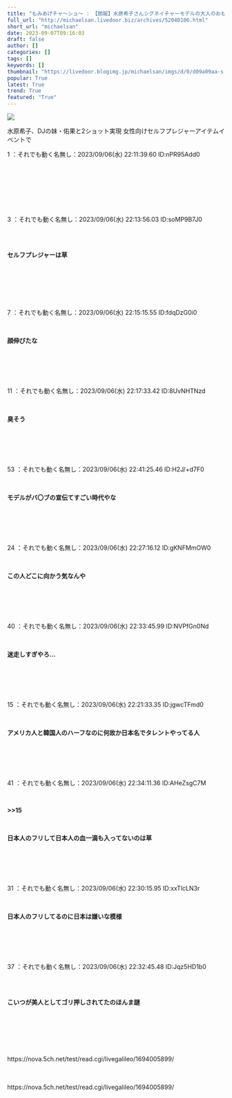 ```yaml
---
title: "もみあげチャ〜シュ〜 : 【朗報】水原希子さんシグネイチャーモデルの大人のおもちゃが発売される"
full_url: "http://michaelsan.livedoor.biz/archives/52040106.html"
short_url: "michaelsan"
date: 2023-09-07T09:16:03
draft: false
author: []
categories: []
tags: []
keywords: []
thumbnail: "https://livedoor.blogimg.jp/michaelsan/imgs/d/0/d09a09aa-s.jpg"
popular: True
latest: True
trend: True
featured: "True"
---
```


![](https://livedoor.blogimg.jp/michaelsan/imgs/d/0/d09a09aa-s.jpg)

<div><p>水原希子、DJの妹・佑果と2ショット実現 女性向けセルフプレジャーアイテムイベントで</p><p>1 ：それでも動く名無し：2023/09/06(水) 22:11:39.60 ID:nPR95Add0</p><br><br><br><br><br><br><p>3 ：それでも動く名無し：2023/09/06(水) 22:13:56.03 ID:soMP9B7J0</p><br><br><b><p>セルフプレジャーは草 </p></b><br><br><br><br><br><p>7 ：それでも動く名無し：2023/09/06(水) 22:15:15.55 ID:fdqDzG0i0</p><br><b><p>顔伸びたな </p><br></b><br><br><br><p>11 ：それでも動く名無し：2023/09/06(水) 22:17:33.42 ID:8UvNHTNzd</p><br><b><p>臭そう </p></b><br><br><br><br><p>53 ：それでも動く名無し：2023/09/06(水) 22:41:25.46 ID:H2J/+d7F0</p><br><b><p>モデルがバ〇ブの宣伝てすごい時代やな </p></b><br><br><br><br><p>24 ：それでも動く名無し：2023/09/06(水) 22:27:16.12 ID:gKNFMmOW0</p><br><b><p>この人どこに向かう気なんや </p><br></b><br><br><br><p>40 ：それでも動く名無し：2023/09/06(水) 22:33:45.99 ID:NVPfGn0Nd</p><br><b><p>迷走しすぎやろ… </p></b><br><br><br><br><p>15 ：それでも動く名無し：2023/09/06(水) 22:21:33.35 ID:jgwcTFmd0</p><br><b><p>アメリカ人と韓国人のハーフなのに何故か日本名でタレントやってる人 </p></b><br><br><br><br><p>41 ：それでも動く名無し：2023/09/06(水) 22:34:11.36 ID:AHeZsgC7M</p><br><p><b><p>>>15</p></b></p><p><b><p><br></p></b></p><b><p>日本人のフリして日本人の血一滴も入ってないのは草 </p><br></b><br><br><br><p>31 ：それでも動く名無し：2023/09/06(水) 22:30:15.95 ID:xxTlcLN3r</p><br><b><p>日本人のフリしてるのに日本は嫌いな模様</p></b><br><b><br></b><br><br><p>37 ：それでも動く名無し：2023/09/06(水) 22:32:45.48 ID:Jqz5HD1b0</p><br><br><b><p><p>こいつが美人としてゴリ押しされてたのほんま謎 </p><br></p><br></b><br><br><br>https://nova.5ch.net/test/read.cgi/livegalileo/1694005899/<br><br><br clear="all"> <p id="a6850dc6aefc0d5bbff2bea180d92d89"> </p> <p id="a6850dc6aefc0d5bbff2bea180d92d89"> </p> <p class="alistcloud-container-6795"></p> <p>https://nova.5ch.net/test/read.cgi/livegalileo/1694005899/</p></div>